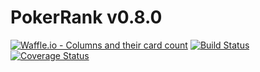 # PokerRank v0.8.0

[![Waffle.io - Columns and their card count](https://badge.waffle.io/notmarkmiranda/v0.8.0.svg?columns=all)](https://waffle.io/notmarkmiranda/v0.8.0)
[![Build Status](https://travis-ci.org/notmarkmiranda/v0.8.0.svg?branch=master)](https://travis-ci.org/notmarkmiranda/v0.8.0)
[![Coverage Status](https://coveralls.io/repos/github/notmarkmiranda/v0.8.0/badge.svg?branch=master)](https://coveralls.io/github/notmarkmiranda/v0.8.0?branch=master)
